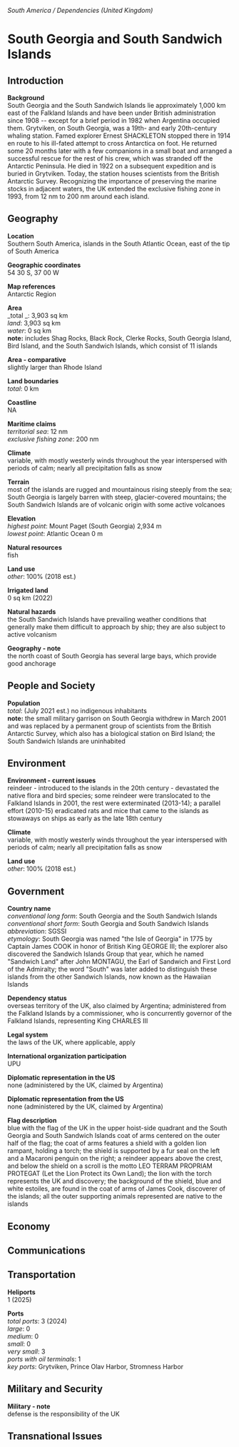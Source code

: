_South America / Dependencies (United Kingdom)_

# South Georgia and South Sandwich Islands

## Introduction

**Background**<br>
South Georgia and the South Sandwich Islands lie approximately 1,000 km east of the Falkland Islands and have been under British administration since 1908 -- except for a brief period in 1982 when Argentina occupied them. Grytviken, on South Georgia, was a 19th- and early 20th-century whaling station. Famed explorer Ernest SHACKLETON stopped there in 1914 en route to his ill-fated attempt to cross Antarctica on foot. He returned some 20 months later with a few companions in a small boat and arranged a successful rescue for the rest of his crew, which was stranded off the Antarctic Peninsula. He died in 1922 on a subsequent expedition and is buried in Grytviken. Today, the station houses scientists from the British Antarctic Survey. Recognizing the importance of preserving the marine stocks in adjacent waters, the UK extended the exclusive fishing zone in 1993, from 12 nm to 200 nm around each island.<br>

## Geography

**Location**<br>
Southern South America, islands in the South Atlantic Ocean, east of the tip of South America<br>

**Geographic coordinates**<br>
54 30 S, 37 00 W<br>

**Map references**<br>
Antarctic Region<br>

**Area**<br>
_total _: 3,903 sq km<br>
_land_: 3,903 sq km<br>
_water_: 0 sq km<br>
<strong>note:</strong> includes Shag Rocks, Black Rock, Clerke Rocks, South Georgia Island, Bird Island, and the South Sandwich Islands, which consist of 11 islands<br>

**Area - comparative**<br>
slightly larger than Rhode Island<br>

**Land boundaries**<br>
_total_: 0 km<br>

**Coastline**<br>
NA<br>

**Maritime claims**<br>
_territorial sea_: 12 nm<br>
_exclusive fishing zone_: 200 nm<br>

**Climate**<br>
variable, with mostly westerly winds throughout the year interspersed with periods of calm; nearly all precipitation falls as snow<br>

**Terrain**<br>
most of the islands are rugged and mountainous rising steeply from the sea; South Georgia is largely barren with steep, glacier-covered mountains; the South Sandwich Islands are of volcanic origin with some active volcanoes<br>

**Elevation**<br>
_highest point_: Mount Paget (South Georgia) 2,934 m<br>
_lowest point_: Atlantic Ocean 0 m<br>

**Natural resources**<br>
fish<br>

**Land use**<br>
_other_: 100% (2018 est.)<br>

**Irrigated land**<br>
0 sq km (2022)<br>

**Natural hazards**<br>
the South Sandwich Islands have prevailing weather conditions that generally make them difficult to approach by ship; they are also subject to active volcanism<br>

**Geography - note**<br>
the north coast of South Georgia has several large bays, which provide good anchorage<br>

## People and Society

**Population**<br>
_total_: (July 2021 est.) no indigenous inhabitants<br>
<strong>note:</strong> the small military garrison on South Georgia withdrew in March 2001 and was replaced by a permanent group of scientists from the British Antarctic Survey, which also has a biological station on Bird Island; the South Sandwich Islands are uninhabited<br>

## Environment

**Environment - current issues**<br>
reindeer - introduced to the islands in the 20th century - devastated the native flora and bird species; some reindeer were translocated to the Falkland Islands in 2001, the rest were exterminated (2013-14); a parallel effort (2010-15) eradicated rats and mice that came to the islands as stowaways on ships as early as the late 18th century<br>

**Climate**<br>
variable, with mostly westerly winds throughout the year interspersed with periods of calm; nearly all precipitation falls as snow<br>

**Land use**<br>
_other_: 100% (2018 est.)<br>

## Government

**Country name**<br>
_conventional long form_: South Georgia and the South Sandwich Islands<br>
_conventional short form_: South Georgia and South Sandwich Islands<br>
_abbreviation_: SGSSI<br>
_etymology_: South Georgia was named "the Isle of Georgia" in 1775 by Captain James COOK in honor of British King GEORGE III; the explorer also discovered the Sandwich Islands Group that year, which he named "Sandwich Land" after John MONTAGU, the Earl of Sandwich and First Lord of the Admiralty; the word "South" was later added to distinguish these islands from the other Sandwich Islands, now known as the Hawaiian Islands<br>

**Dependency status**<br>
overseas territory of the UK, also claimed by Argentina; administered from the Falkland Islands by a commissioner, who is concurrently governor of the Falkland Islands, representing King CHARLES III<br>

**Legal system**<br>
the laws of the UK, where applicable, apply<br>

**International organization participation**<br>
UPU<br>

**Diplomatic representation in the US**<br>
none (administered by the UK, claimed by Argentina)<br>

**Diplomatic representation from the US**<br>
none (administered by the UK, claimed by Argentina)<br>

**Flag description**<br>
blue with the flag of the UK in the upper hoist-side quadrant and the South Georgia and South Sandwich Islands coat of arms centered on the outer half of the flag; the coat of arms features a shield with a golden lion rampant, holding a torch; the shield is supported by a fur seal on the left and a Macaroni penguin on the right; a reindeer appears above the crest, and below the shield on a scroll is the motto LEO TERRAM PROPRIAM PROTEGAT (Let the Lion Protect its Own Land); the lion with the torch represents the UK and discovery; the background of the shield, blue and white estoiles, are found in the coat of arms of James Cook, discoverer of the islands; all the outer supporting animals represented are native to the islands<br>

## Economy

## Communications

## Transportation

**Heliports**<br>
1 (2025)<br>

**Ports**<br>
_total ports_: 3 (2024)<br>
_large_: 0<br>
_medium_: 0<br>
_small_: 0<br>
_very small_: 3<br>
_ports with oil terminals_: 1<br>
_key ports_: Grytviken, Prince Olav Harbor, Stromness Harbor<br>

## Military and Security

**Military - note**<br>
defense is the responsibility of the UK<br>

## Transnational Issues

